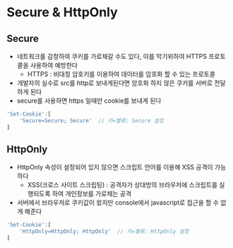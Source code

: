 # Secure & HttpOnly



## Secure

- 네트워크를 감청하여 쿠키를 가로채갈 수도 있다, 이를 막기위하여 HTTPS 프로토콜을 사용하여 예방한다 
  - HTTPS : 비대칭 암호키를 이용하여 데이터를 암호화 할 수 있는 프로토콜
- 개발자의 실수로 src를 http로 보내게된다면 암호화 하지 않은 쿠키를 서버로 전달하게 된다 
- secure를 사용하면 https 일때만 cookie를 보내게 된다

```javascript
'Set-Cookie':[
    'Secure=Secure; Secure'  // 키=벨류; Secure 설정
]
```





## HttpOnly

- HttpOnly 속성이 설정되어 있지 않으면 스크립트 언어를 이용해 XSS 공격이 가능하다 
  - XSS(크로스 사이트 스크립팅) : 공격자가 상대방의 브라우저에 스크립트를 실행되도록 하여 개인정보를 가로채는 공격  
- 서버에서 브라우저로 쿠키값이 왔지만 console에서 javascript로 접근을 할 수 없게 해준다 

```javascript
'Set-Cookie':[
    'HttpOnly=HttpOnly; HttpOnly'  // 키=벨류; HttpOnly 설정
]
```

